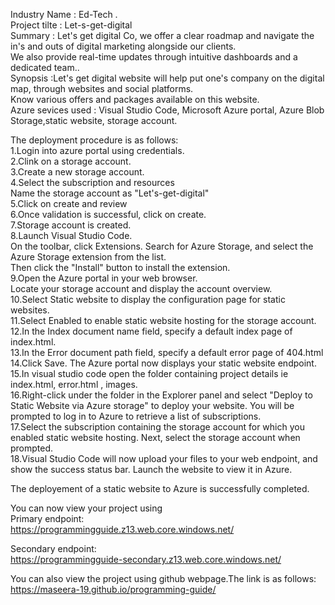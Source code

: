 Industry Name : Ed-Tech .     
Project tilte :  Let-s-get-digital     
Summary : Let's get digital Co, we offer a clear roadmap and navigate the in's and outs of digital marketing alongside our clients.   
We also provide real-time updates through intuitive dashboards and a dedicated team..   
Synopsis :Let's get digital website will help put one's company on the digital map, through websites and social platforms.    
Know various offers and packages available on this website.    
Azure sevices used : Visual Studio Code, Microsoft Azure portal, Azure Blob Storage,static website, storage account.    

The deployment procedure is as follows:     
1.Login into azure portal using credentials.   
2.Clink on a storage account.   
3.Create a new storage account.    
4.Select the subscription and resources   
Name the storage account as "Let's-get-digital"      
5.Click on create and review    
6.Once validation is successful, click on create.   
7.Storage account is created.   
8.Launch Visual Studio Code.     
On the toolbar, click Extensions. Search for Azure Storage, and select the Azure Storage extension from the list.    
Then click the "Install" button to install the extension.    
9.Open the Azure portal in your web browser.   
Locate your storage account and display the account overview.    
10.Select Static website to display the configuration page for static websites.    
11.Select Enabled to enable static website hosting for the storage account.   
12.In the Index document name field, specify a default index page of index.html.   
13.In the Error document path field, specify a default error page of 404.html   
14.Click Save. The Azure portal now displays your static website endpoint.   
15.In visual studio code open the folder containing project details ie index.html, error.html , images.   
16.Right-click under the folder in the Explorer panel and select "Deploy to Static Website via Azure storage" to deploy your website. You will be prompted to log in to Azure to retrieve a list of subscriptions.    
17.Select the subscription containing the storage account for which you enabled static website hosting. Next, select the storage account when prompted.   
18.Visual Studio Code will now upload your files to your web endpoint, and show the success status bar. Launch the website to view it in Azure.   
   
The deployement of a static website to Azure is successfully completed.   

You can now view your project using    
Primary endpoint:   
https://programmingguide.z13.web.core.windows.net/    

Secondary endpoint:   
https://programmingguide-secondary.z13.web.core.windows.net/   

You can also view the project using github webpage.The link is as follows:   
https://maseera-19.github.io/programming-guide/    

